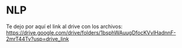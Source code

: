# NLP

Te dejo por aquí el link al drive con los archivos:
https://drive.google.com/drive/folders/1bsphWAuugDfocKVvlHadnnF-2mrT44Tv?usp=drive_link
